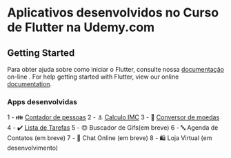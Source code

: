 # Aplicativos desenvolvidos no Curso de Flutter na Udemy.com

## Getting Started

Para obter ajuda sobre como iniciar o Flutter, consulte nossa [documentação](https://flutter.io/) on-line .
For help getting started with Flutter, view our online
[documentation](https://flutter.io/).

### Apps desenvolvidas

1 - :family: [Contador de pessoas]()
2 - :anchor: [Calculo IMC]()
3 - :currency_exchange: [Conversor de moedas]()
4 - :heavy_check_mark: [Lista de Tarefas]()
5 - :heart_eyes: Buscador de Gifs(em breve) 
6 - :abc: Agenda de Contatos (em breve)
7 - :speech_balloon: Chat Online (em breve) 
8 - :shopping: Loja Virtual (em desenvolvimento)
